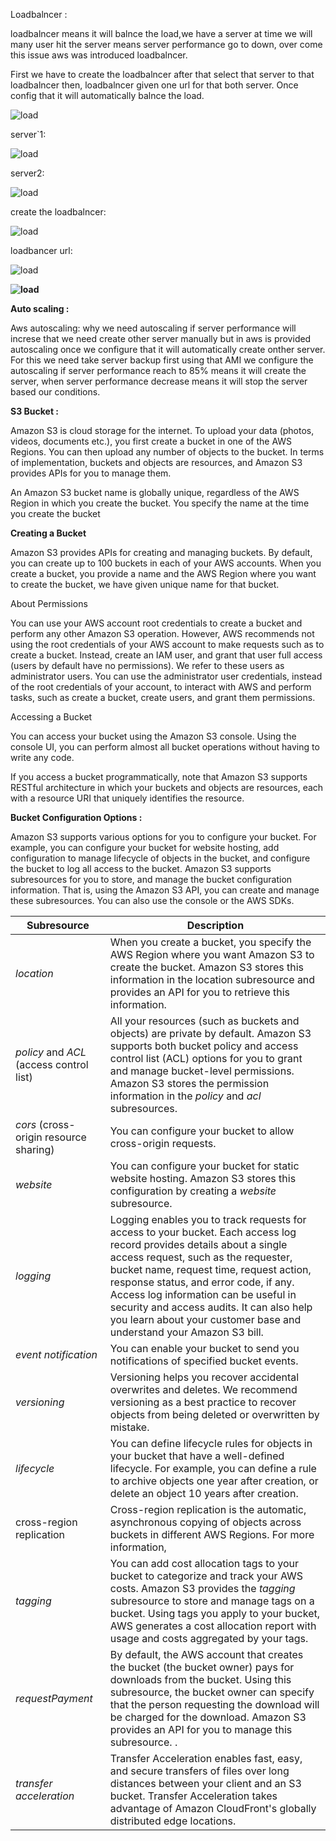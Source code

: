Loadbalncer :

loadbalncer means it will balnce the load,we have a server at time we will many user hit the server means server performance go to down, over  come this issue aws was introduced loadbalncer.

First we have to create the loadbalncer after that select that server to that loadbalncer then, loadbalncer given one url for that both server. Once config that it will automatically balnce the load.

![load](https://github.com/malli2221/ops/blob/master/imgt/load1.png)

server`1:

![load](https://github.com/malli2221/ops/blob/master/imgt/load2.png)

server2:

![load](https://github.com/malli2221/ops/blob/master/imgt/load3.png)

create the loadbalncer:

![load](https://github.com/malli2221/ops/blob/master/imgt/load5.png)

loadbancer url:

![load](https://github.com/malli2221/ops/blob/master/imgt/load6.png)

**![load](https://github.com/malli2221/ops/blob/master/imgt/load8.png)**

**Auto scaling :**

Aws autoscaling: why we need autoscaling if server performance will increse that we need create other server manually but in aws is provided autoscaling once we configure that it will automatically create onther server. For this we need take server backup first using that AMI we configure the autoscaling if server performance reach to 85% means it will create the server, when server performance decrease means it will stop the server based our conditions.



**S3 Bucket :**

Amazon S3 is cloud storage for the internet. To upload your data (photos, videos, documents etc.), you first create a bucket in one of the AWS Regions. You can then upload any number of objects to the bucket. In terms of implementation, buckets and objects are resources, and Amazon S3 provides APIs for you to manage them.

An Amazon S3 bucket name is globally unique, regardless of the AWS Region in which you create the bucket. You specify the name at the time you create the bucket

**Creating a Bucket**

Amazon S3 provides APIs for creating and managing buckets. By default, you can create up to 100 buckets in each of your AWS accounts. When you create a bucket, you provide a name and the AWS Region where you want to create the bucket, we have given unique name for that bucket.

About Permissions

You can use your AWS account root credentials to create a bucket and perform any other Amazon S3 operation. However, AWS recommends not using the root credentials of your AWS account to make requests such as to create a bucket. Instead, create an IAM user, and grant that user full access (users by default have no permissions). We refer to these users as administrator users. You can use the administrator user credentials, instead of the root credentials of your account, to interact with AWS and perform tasks, such as create a bucket, create users, and grant them permissions.

Accessing a Bucket

You can access your bucket using the Amazon S3 console. Using the console UI, you can perform almost all bucket operations without having to write any code.

If you access a bucket programmatically, note that Amazon S3 supports RESTful architecture in which your buckets and objects are resources, each with a resource URI that uniquely identifies the resource.

**Bucket Configuration Options :**

Amazon S3 supports various options for you to configure your bucket. For example, you can configure your bucket for website hosting, add configuration to manage lifecycle of objects in the bucket, and configure the bucket to log all access to the bucket. Amazon S3 supports subresources for you to store, and manage the bucket configuration information. That is, using the Amazon S3 API, you can create and manage these subresources. You can also use the console or the AWS SDKs.

| Subresource | Description |
| --- | --- |
| _location_ | When you create a bucket, you specify the AWS Region where you want Amazon S3 to create the bucket. Amazon S3 stores this information in the location subresource and provides an API for you to retrieve this information. |
| _policy_ and _ACL_ (access control list) | All your resources (such as buckets and objects) are private by default. Amazon S3 supports both bucket policy and access control list (ACL) options for you to grant and manage bucket-level permissions. Amazon S3 stores the permission information in the _policy_ and _acl_ subresources.   |
| _cors_ (cross-origin resource sharing) | You can configure your bucket to allow cross-origin requests.   |
| _website_ | You can configure your bucket for static website hosting. Amazon S3 stores this configuration by creating a _website_ subresource.   |
| _logging_ | Logging enables you to track requests for access to your bucket. Each access log record provides details about a single access request, such as the requester, bucket name, request time, request action, response status, and error code, if any. Access log information can be useful in security and access audits. It can also help you learn about your customer base and understand your Amazon S3 bill.     |
| _event notification_ | You can enable your bucket to send you notifications of specified bucket events.   |
| _versioning_ | Versioning helps you recover accidental overwrites and deletes. We recommend versioning as a best practice to recover objects from being deleted or overwritten by mistake.   |
| _lifecycle_ | You can define lifecycle rules for objects in your bucket that have a well-defined lifecycle. For example, you can define a rule to archive objects one year after creation, or delete an object 10 years after creation.   |
| cross-region replication | Cross-region replication is the automatic, asynchronous copying of objects across buckets in different AWS Regions. For more information, |
| _tagging_ | You can add cost allocation tags to your bucket to categorize and track your AWS costs. Amazon S3 provides the _tagging_ subresource to store and manage tags on a bucket. Using tags you apply to your bucket, AWS generates a cost allocation report with usage and costs aggregated by your tags. |
| _requestPayment_ | By default, the AWS account that creates the bucket (the bucket owner) pays for downloads from the bucket. Using this subresource, the bucket owner can specify that the person requesting the download will be charged for the download. Amazon S3 provides an API for you to manage this subresource. . |
| _transfer acceleration_ | Transfer Acceleration enables fast, easy, and secure transfers of files over long distances between your client and an S3 bucket. Transfer Acceleration takes advantage of Amazon CloudFront&#39;s globally distributed edge locations. |
